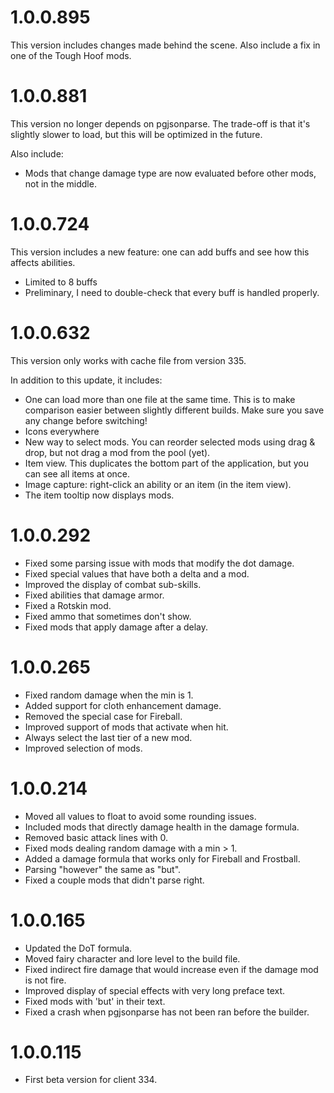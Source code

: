 # 1.0.0.895

This version includes changes made behind the scene.
Also include a fix in one of the Tough Hoof mods.

# 1.0.0.881

This version no longer depends on pgjsonparse. The trade-off is that it's slightly slower to load, but this will be optimized in the future.

Also include:
+ Mods that change damage type are now evaluated before other mods, not in the middle.

# 1.0.0.724

This version includes a new feature: one can add buffs and see how this affects abilities.
+ Limited to 8 buffs
+ Preliminary, I need to double-check that every buff is handled properly.

# 1.0.0.632

This version only works with cache file from version 335.

In addition to this update, it includes:
+ One can load more than one file at the same time. This is to make comparison easier between slightly different builds. Make sure you save any change before switching!
+ Icons everywhere
+ New way to select mods. You can reorder selected mods using drag & drop, but not drag a mod from the pool (yet).
+ Item view. This duplicates the bottom part of the application, but you can see all items at once.
+ Image capture: right-click an ability or an item (in the item view).
+ The item tooltip now displays mods.

# 1.0.0.292

+ Fixed some parsing issue with mods that modify the dot damage.
+ Fixed special values that have both a delta and a mod.
+ Improved the display of combat sub-skills.
+ Fixed abilities that damage armor.
+ Fixed a Rotskin mod.
+ Fixed ammo that sometimes don't show.
+ Fixed mods that apply damage after a delay.

# 1.0.0.265

+ Fixed random damage when the min is 1.
+ Added support for cloth enhancement damage.
+ Removed the special case for Fireball.
+ Improved support of mods that activate when hit.
+ Always select the last tier of a new mod.
+ Improved selection of mods.

# 1.0.0.214

+ Moved all values to float to avoid some rounding issues.
+ Included mods that directly damage health in the damage formula.
+ Removed basic attack lines with 0.
+ Fixed mods dealing random damage with a min > 1.
+ Added a damage formula that works only for Fireball and Frostball.
+ Parsing "however" the same as "but".
+ Fixed a couple mods that didn't parse right.

# 1.0.0.165

+ Updated the DoT formula.
+ Moved fairy character and lore level to the build file.
+ Fixed indirect fire damage that would increase even if the damage mod is not fire.
+ Improved display of special effects with very long preface text.
+ Fixed mods with 'but' in their text.
+ Fixed a crash  when pgjsonparse has not been ran before the builder.

# 1.0.0.115

+ First beta version for client 334.
